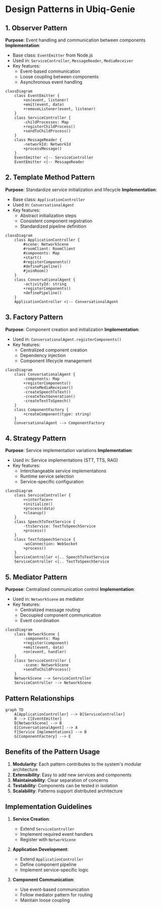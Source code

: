 # Design Patterns in Ubiq-Genie

## 1. Observer Pattern
**Purpose**: Event handling and communication between components
**Implementation**: 
- Base class: `EventEmitter` from Node.js
- Used in: `ServiceController`, `MessageReader`, `MediaReceiver`
- Key features:
  - Event-based communication
  - Loose coupling between components
  - Asynchronous event handling

```mermaid
classDiagram
    class EventEmitter {
        +on(event, listener)
        +emit(event, data)
        +removeListener(event, listener)
    }
    class ServiceController {
        -childProcesses: Map
        +registerChildProcess()
        +sendToChildProcess()
    }
    class MessageReader {
        -networkId: NetworkId
        +processMessage()
    }
    EventEmitter <|-- ServiceController
    EventEmitter <|-- MessageReader
```

## 2. Template Method Pattern
**Purpose**: Standardize service initialization and lifecycle
**Implementation**:
- Base class: `ApplicationController`
- Used in: `ConversationalAgent`
- Key features:
  - Abstract initialization steps
  - Consistent component registration
  - Standardized pipeline definition

```mermaid
classDiagram
    class ApplicationController {
        #scene: NetworkScene
        #roomClient: RoomClient
        #components: Map
        +start()
        #registerComponents()
        #definePipeline()
        #joinRoom()
    }
    class ConversationalAgent {
        -activityId: string
        +registerComponents()
        +definePipeline()
    }
    ApplicationController <|-- ConversationalAgent
```

## 3. Factory Pattern
**Purpose**: Component creation and initialization
**Implementation**:
- Used in: `ConversationalAgent.registerComponents()`
- Key features:
  - Centralized component creation
  - Dependency injection
  - Component lifecycle management

```mermaid
classDiagram
    class ConversationalAgent {
        -components: Map
        +registerComponents()
        -createMediaReceiver()
        -createSpeechToText()
        -createTextGeneration()
        -createTextToSpeech()
    }
    class ComponentFactory {
        +createComponent(type: string)
    }
    ConversationalAgent --> ComponentFactory
```

## 4. Strategy Pattern
**Purpose**: Service implementation variations
**Implementation**:
- Used in: Service implementations (STT, TTS, RAG)
- Key features:
  - Interchangeable service implementations
  - Runtime service selection
  - Service-specific configuration

```mermaid
classDiagram
    class ServiceController {
        <<interface>>
        +initialize()
        +process(data)
        +cleanup()
    }
    class SpeechToTextService {
        -ttsService: TextToSpeechService
        +process()
    }
    class TextToSpeechService {
        -wsConnection: WebSocket
        +process()
    }
    ServiceController <|.. SpeechToTextService
    ServiceController <|.. TextToSpeechService
```

## 5. Mediator Pattern
**Purpose**: Centralized communication control
**Implementation**:
- Used in: `NetworkScene` as mediator
- Key features:
  - Centralized message routing
  - Decoupled component communication
  - Event coordination

```mermaid
classDiagram
    class NetworkScene {
        -components: Map
        +register(component)
        +emit(event, data)
        +on(event, handler)
    }
    class ServiceController {
        -scene: NetworkScene
        +sendToChildProcess()
    }
    NetworkScene --> ServiceController
    ServiceController --> NetworkScene
```

## Pattern Relationships

```mermaid
graph TD
    A[ApplicationController] --> B[ServiceController]
    B --> C[EventEmitter]
    D[NetworkScene] --> B
    E[ConversationalAgent] --> A
    F[Service Implementations] --> B
    G[ComponentFactory] --> E
```

## Benefits of the Pattern Usage

1. **Modularity**: Each pattern contributes to the system's modular architecture
2. **Extensibility**: Easy to add new services and components
3. **Maintainability**: Clear separation of concerns
4. **Testability**: Components can be tested in isolation
5. **Scalability**: Patterns support distributed architecture

## Implementation Guidelines

1. **Service Creation**:
   - Extend `ServiceController`
   - Implement required event handlers
   - Register with `NetworkScene`

2. **Application Development**:
   - Extend `ApplicationController`
   - Define component pipeline
   - Implement service-specific logic

3. **Component Communication**:
   - Use event-based communication
   - Follow mediator pattern for routing
   - Maintain loose coupling 